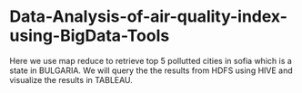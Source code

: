 # Data-Analysis-of-air-quality-index-using-BigData-Tools
Here we use map reduce to retrieve top 5 pollutted cities in sofia which is a state in BULGARIA. We will query the the results from HDFS using HIVE and visualize the results in TABLEAU.
